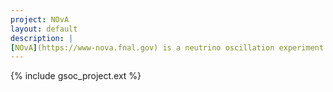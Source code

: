 ```yaml
---
project: NOvA
layout: default
description: |
[NOvA](https://www-nova.fnal.gov) is a neutrino oscillation experiment whose measurement of this particle's properties relies on efficient identification and robust reconstruction of events. NOvA has already shown the first use of CNNs (convolutional neural networks) for [event classification] (http://inspirehep.net/record/1444342) in a HEP result. Now we are expanding the program of machine learning applications on NOvA events for their use in full event reconstruction and eventually event simulation applications.
---
```


{% include gsoc_project.ext %}
